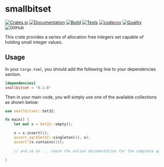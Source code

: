 # smallbitset
[![Crates.io](https://img.shields.io/crates/v/smallbitset)](https://crates.io/crates/smallbitset)
[![Documentation](https://img.shields.io/badge/Docs.rs-Latest-informational)](https://docs.rs/smallbitset/)
[![Build](https://github.com/xgillard/smallbitset/workflows/Build/badge.svg)](https://github.com/xgillard/smallbitset/actions?query=workflow%3A%22Build%22)
[![Tests](https://github.com/xgillard/smallbitset/workflows/Tests/badge.svg)](https://github.com/xgillard/smallbitset/actions?query=workflow%3A%22Tests%22)
[![codecov](https://codecov.io/gh/xgillard/smallbitset/branch/main/graph/badge.svg)](https://codecov.io/gh/xgillard/smallbitset)
[![Quality](https://github.com/xgillard/smallbitset/workflows/Quality%20Assurance/badge.svg)](https://github.com/xgillard/smallbitset/actions?query=workflow%3A%22Quality+Assurance%22)
![GitHub](https://img.shields.io/github/license/xgillard/smallbitset)

This crate provides a series of allocation free integers set capable of holding 
small integer values.

## Usage
In your `Cargo.toml`, you should add the following line to your dependencies
section.

```toml
[dependencies]
smallbitset = "0.1.0"
```

Then in your main code, you will simply use one of the available collections 
as shown below:

```rust
use smallbitset::Set32;

fn main() {
	let mut x = Set32::empty();

	x = x.insert(1);
	assert_eq!(Set32::singleton(1), x);
	assert!(x.contains(1));
	
	// and so on ... check the online documentation for the complete api details
	
}
```



